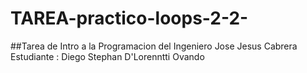 # TAREA-practico-loops-2-2-
##Tarea de Intro a la Programacion del Ingeniero Jose Jesus Cabrera
Estudiante : Diego Stephan D'Lorenntti Ovando
